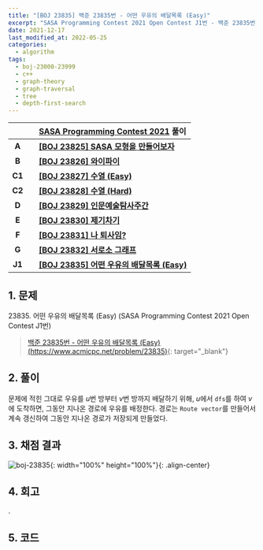 ```yaml
---
title: "[BOJ 23835] 백준 23835번 - 어떤 우유의 배달목록 (Easy)"
excerpt: "SASA Programming Contest 2021 Open Contest J1번 - 백준 23835번 어떤 우유의 배달목록 (Easy) 풀이"
date: 2021-12-17
last_modified_at: 2022-05-25
categories:
  - algorithm
tags:
  - boj-23000-23999
  - c++
  - graph-theory
  - graph-traversal
  - tree
  - depth-first-search
---
```


|||[SASA Programming Contest 2021](https://burningfalls.github.io/contest/sasa2021-baekjoon-contest) 풀이|
|:---:|:---:|:---|
|**A**||**[[BOJ 23825] SASA 모형을 만들어보자](https://burningfalls.github.io/algorithm/boj-23825/)**|
|**B**||**[[BOJ 23826] 와이파이](https://burningfalls.github.io/algorithm/boj-23826/)**|
|**C1**||**[[BOJ 23827] 수열 (Easy)](https://burningfalls.github.io/algorithm/boj-23827/)**|
|**C2**||**[[BOJ 23828] 수열 (Hard)](https://burningfalls.github.io/algorithm/boj-23828/)**|
|**D**||**[[BOJ 23829] 인문예술탐사주간](https://burningfalls.github.io/algorithm/boj-23829/)**|
|**E**||**[[BOJ 23830] 제기차기](https://burningfalls.github.io/algorithm/boj-23830/)**|
|**F**||**[[BOJ 23831] 나 퇴사임?](https://burningfalls.github.io/algorithm/boj-23831/)**|
|**G**||**[[BOJ 23832] 서로소 그래프](https://burningfalls.github.io/algorithm/boj-23832/)**|
|**J1**||**[[BOJ 23835] 어떤 우유의 배달목록 (Easy)](https://burningfalls.github.io/algorithm/boj-23835/)**|

## 1. 문제
$23835$. 어떤 우유의 배달목록 (Easy) (SASA Programming Contest 2021 Open Contest J1번)

> [백준 23835번 - 어떤 우유의 배달목록 (Easy) (https://www.acmicpc.net/problem/23835)](https://www.acmicpc.net/problem/23835){: target="_blank"}

## 2. 풀이

문제에 적힌 그대로 우유를 $u$번 방부터 $v$번 방까지 배달하기 위해, $u$에서 `dfs`를 하여 $v$에 도착하면, 그동안 지나온 경로에 우유를 배정한다. 경로는 `Route vector`를 만들어서 계속 갱신하여 그동안 지나온 경로가 저장되게 만들었다. 

## 3. 채점 결과

![boj-23835](https://user-images.githubusercontent.com/30232837/160955824-8d0e2306-c1d4-4988-863b-e90f4f017171.png "boj-23835"){: width="100%" height="100%"}{: .align-center}

## 4. 회고

.

## 5. 코드

<script src="https://gist.github.com/BurningFalls/4f853a22bfd50c4c54e5ccb9eee5f49b.js"></script>